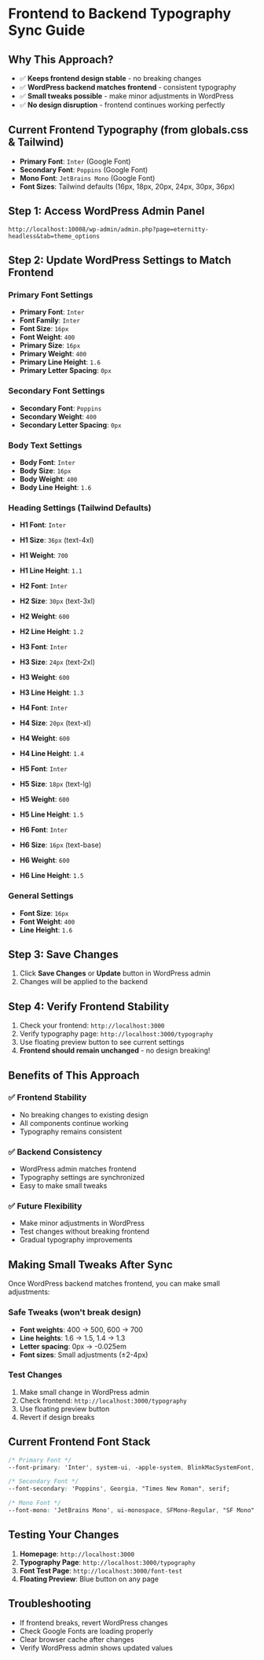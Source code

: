 # Frontend to Backend Typography Sync Guide

## Why This Approach?
- ✅ **Keeps frontend design stable** - no breaking changes
- ✅ **WordPress backend matches frontend** - consistent typography
- ✅ **Small tweaks possible** - make minor adjustments in WordPress
- ✅ **No design disruption** - frontend continues working perfectly

## Current Frontend Typography (from globals.css & Tailwind)
- **Primary Font**: `Inter` (Google Font)
- **Secondary Font**: `Poppins` (Google Font)
- **Mono Font**: `JetBrains Mono` (Google Font)
- **Font Sizes**: Tailwind defaults (16px, 18px, 20px, 24px, 30px, 36px)

## Step 1: Access WordPress Admin Panel
```
http://localhost:10008/wp-admin/admin.php?page=eternitty-headless&tab=theme_options
```

## Step 2: Update WordPress Settings to Match Frontend

### Primary Font Settings
- **Primary Font**: `Inter`
- **Font Family**: `Inter`
- **Font Size**: `16px`
- **Font Weight**: `400`
- **Primary Size**: `16px`
- **Primary Weight**: `400`
- **Primary Line Height**: `1.6`
- **Primary Letter Spacing**: `0px`

### Secondary Font Settings
- **Secondary Font**: `Poppins`
- **Secondary Weight**: `400`
- **Secondary Letter Spacing**: `0px`

### Body Text Settings
- **Body Font**: `Inter`
- **Body Size**: `16px`
- **Body Weight**: `400`
- **Body Line Height**: `1.6`

### Heading Settings (Tailwind Defaults)
- **H1 Font**: `Inter`
- **H1 Size**: `36px` (text-4xl)
- **H1 Weight**: `700`
- **H1 Line Height**: `1.1`

- **H2 Font**: `Inter`
- **H2 Size**: `30px` (text-3xl)
- **H2 Weight**: `600`
- **H2 Line Height**: `1.2`

- **H3 Font**: `Inter`
- **H3 Size**: `24px` (text-2xl)
- **H3 Weight**: `600`
- **H3 Line Height**: `1.3`

- **H4 Font**: `Inter`
- **H4 Size**: `20px` (text-xl)
- **H4 Weight**: `600`
- **H4 Line Height**: `1.4`

- **H5 Font**: `Inter`
- **H5 Size**: `18px` (text-lg)
- **H5 Weight**: `600`
- **H5 Line Height**: `1.5`

- **H6 Font**: `Inter`
- **H6 Size**: `16px` (text-base)
- **H6 Weight**: `600`
- **H6 Line Height**: `1.5`

### General Settings
- **Font Size**: `16px`
- **Font Weight**: `400`
- **Line Height**: `1.6`

## Step 3: Save Changes
1. Click **Save Changes** or **Update** button in WordPress admin
2. Changes will be applied to the backend

## Step 4: Verify Frontend Stability
1. Check your frontend: `http://localhost:3000`
2. Verify typography page: `http://localhost:3000/typography`
3. Use floating preview button to see current settings
4. **Frontend should remain unchanged** - no design breaking!

## Benefits of This Approach

### ✅ Frontend Stability
- No breaking changes to existing design
- All components continue working
- Typography remains consistent

### ✅ Backend Consistency
- WordPress admin matches frontend
- Typography settings are synchronized
- Easy to make small tweaks

### ✅ Future Flexibility
- Make minor adjustments in WordPress
- Test changes without breaking frontend
- Gradual typography improvements

## Making Small Tweaks After Sync

Once WordPress backend matches frontend, you can make small adjustments:

### Safe Tweaks (won't break design)
- **Font weights**: 400 → 500, 600 → 700
- **Line heights**: 1.6 → 1.5, 1.4 → 1.3
- **Letter spacing**: 0px → -0.025em
- **Font sizes**: Small adjustments (±2-4px)

### Test Changes
1. Make small change in WordPress admin
2. Check frontend: `http://localhost:3000/typography`
3. Use floating preview button
4. Revert if design breaks

## Current Frontend Font Stack
```css
/* Primary Font */
--font-primary: 'Inter', system-ui, -apple-system, BlinkMacSystemFont, "Segoe UI", Roboto, sans-serif;

/* Secondary Font */
--font-secondary: 'Poppins', Georgia, "Times New Roman", serif;

/* Mono Font */
--font-mono: 'JetBrains Mono', ui-monospace, SFMono-Regular, "SF Mono", Consolas, "Liberation Mono", Menlo, monospace;
```

## Testing Your Changes
1. **Homepage**: `http://localhost:3000`
2. **Typography Page**: `http://localhost:3000/typography`
3. **Font Test Page**: `http://localhost:3000/font-test`
4. **Floating Preview**: Blue button on any page

## Troubleshooting
- If frontend breaks, revert WordPress changes
- Check Google Fonts are loading properly
- Clear browser cache after changes
- Verify WordPress admin shows updated values
